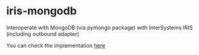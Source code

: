 # iris-mongodb
Interoperate with MongoDB (via pymongo package) with InterSystems IRIS (including outbound adapter)

You can check the implementation [here](test.cls)
